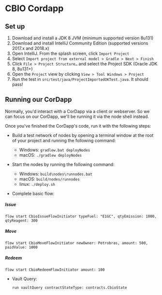 # CBIO Cordapp


## Set up

1. Download and install a JDK 8 JVM (minimum supported version 8u131)
2. Download and install IntelliJ Community Edition (supported versions 2017.x and 2018.x)
3. Open IntelliJ. From the splash screen, click `Import Project`
4. Select `Import project from external model > Gradle > Next > Finish`
5. Click `File > Project Structure…` and select the Project SDK (Oracle JDK 8, 8u131+)
7. Open the `Project` view by clicking `View > Tool Windows > Project`
8. Run the test in `src/test/java/ProjectImportedOKTest.java`. It should pass!

## Running our CorDapp

Normally, you'd interact with a CorDapp via a client or webserver. So we can
focus on our CorDapp, we'll be running it via the node shell instead.

Once you've finished the CorDapp's code, run it with the following steps:

* Build a test network of nodes by opening a terminal window at the root of
  your project and running the following command:

    * Windows:   `gradlew.bat deployNodes`
    * macOS:     `./gradlew deployNodes`
    

* Start the nodes by running the following command:

    * Windows:   `build\nodes\runnodes.bat`
    * macOS:     `build/nodes/runnodes`
    * linux:     `./deploy.sh`

* Complete basic flow:

##### Issue

    flow start CbioIssueFlowInitiator typeFuel: "E1GC", qtyEmission: 1000, qtyReagent: 300
    
##### Move

    flow start CbioMoveFlowInitiator newOwner: Petrobras, amount: 500, paidValue: 1000

##### Redeem

    flow start CbioRedeemFlowInitiator amount: 100

* Vault Query:

    `run vaultQuery contractStateType: contracts.CbioState`
